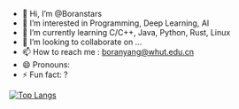- 👋 Hi, I’m @Boranstars
- 👀 I’m interested in Programming, Deep Learning, AI
- 🌱 I’m currently learning C/C++, Java, Python, Rust, Linux
- 💞️ I’m looking to collaborate on ...
- 📫 How to reach me : boranyang@whut.edu.cn
- 😄 Pronouns: <TO do>
- ⚡ Fun fact: ?



[![Top Langs](https://github-readme-stats.vercel.app/api/top-langs/?username=Boranstars&layout=compact)](https://github.com/anuraghazra/github-readme-stats)
<!---
Boranstars/Boranstars is a ✨ special ✨ repository because its `README.md` (this file) appears on your GitHub profile.
You can click the Preview link to take a look at your changes.
--->
